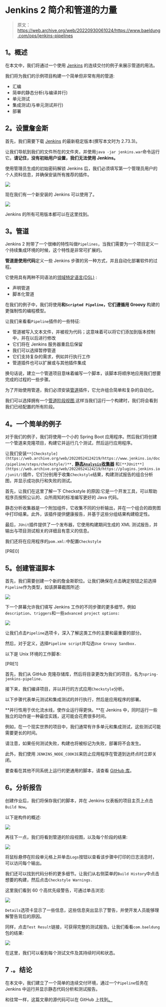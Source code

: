 # Jenkins 2 简介和管道的力量

> 原文：<https://web.archive.org/web/20220930061024/https://www.baeldung.com/ops/jenkins-pipelines>

## **1。概述**

在本文中，我们将通过一个使用 [Jenkins](https://web.archive.org/web/20220524124219/https://jenkins.io/) 的连续交付的例子来展示管道的用法。

我们将为我们的示例项目构建一个简单但非常有用的管道:

*   汇编
*   简单的静态分析(与编译并行)
*   单元测试
*   集成测试(与单元测试并行)
*   部署

## **2。设置詹金斯**

首先，我们需要下载 [Jenkins](https://web.archive.org/web/20220524124219/https://jenkins.io/download/) 的最新稳定版本(撰写本文时为 2.73.3)。

让我们导航到我们的文件所在的文件夹，并使用`java -jar jenkins.war`命令运行它。**请记住，没有初始用户设置，我们无法使用 Jenkins。**

使用管理员生成的初始密码解锁 Jenkins 后，我们必须填写第一个管理员用户的个人资料信息，并确保安装所有推荐的插件。

[![](img/c9a167ba511f4d85b189b0dbbffb2966.png)](/web/20220524124219/https://www.baeldung.com/wp-content/uploads/2017/12/jenkins1.png)

现在我们有一个新安装的 Jenkins 可以使用了。

[![](img/3c83b61220bce51f653118b7474b83af.png)](/web/20220524124219/https://www.baeldung.com/wp-content/uploads/2017/12/jenkins2.png)

Jenkins 的所有可用版本都可以在这里找到。

## **3。管道**

Jenkins 2 附带了一个很棒的特性叫做`Pipelines`，当我们需要为一个项目定义一个持续集成环境的时候，这个特性是非常可扩展的。

**管道是使用代码**定义一些 Jenkins 步骤的另一种方式，并且自动化部署软件的过程。

它使用具有两种不同语法的[领域特定语言(DSL)](https://web.archive.org/web/20220524124219/https://jenkins.io/doc/book/pipeline/syntax/) :

*   声明管道
*   脚本化管道

在我们的例子中，我们将使用**和`Scripted Pipeline`，它们遵循用 Groovy** 构建的更强制性的编程模型。

让我们来看看`Pipeline`插件的一些特征:

*   管道被写入文本文件，并被视为代码；这意味着可以将它们添加到版本控制中，并在以后进行修改
*   它们将在 Jenkins 服务器重启后保留
*   我们可以选择暂停管道
*   它们支持复杂的需求，例如并行执行工作
*   管道插件也可以扩展或与其他插件集成

换句话说，建立一个管道项目意味着编写一个脚本，该脚本将顺序地应用我们想要完成的过程的一些步骤。

为了开始使用管道，我们必须安装[管道](https://web.archive.org/web/20220524124219/https://plugins.jenkins.io/workflow-aggregator/)插件，它允许组合简单和复杂的自动化。

我们可以选择拥有一个[管道阶段视图](https://web.archive.org/web/20220524124219/https://plugins.jenkins.io/pipeline-stage-view/),这样当我们运行一个构建时，我们将会看到我们已经配置的所有阶段。

## **4。一个简单的例子**

对于我们的例子，我们将使用一个小的 Spring Boot 应用程序。然后我们将创建一个管道来克隆项目，构建它并运行几个测试，然后运行应用程序。

让我们安装`**[Checkstyle](https://web.archive.org/web/20220524124219/https://www.jenkins.io/doc/pipeline/steps/checkstyle/)**,` [**静态`Analysis`收集器**](https://web.archive.org/web/20220524124219/https://www.jenkins.io/doc/pipeline/steps/analysis-collector/) 和`[**JUnit**](https://web.archive.org/web/20220524124219/https://plugins.jenkins.io/junit/)`插件，它们分别用于收集`Checkstyle`结果，构建测试报告的组合分析图，并显示成功执行和失败的测试。

首先，让我们在这里了解一下 Checkstyle 的原因:它是一个开发工具，可以帮助程序员按照公认的、众所周知的标准编写更好的 Java 代码。

静态分析收集器是一个附加组件，它收集不同的分析输出，并在一个组合的趋势图中打印结果。此外，该插件提供健康报告，并基于这些分组结果构建稳定性。

最后，`JUnit`插件提供了一个发布器，它使用构建期间生成的 XML 测试报告，并输出与项目测试相关的详细且有意义的信息。

我们还将在应用程序的`pom.xml:`中配置`Checkstyle`

[PRE0]

## **5。创建管道脚本**

首先，我们需要创建一个新的詹金斯职位。让我们确保在点击确定按钮之前选择`Pipeline`作为类型，如该屏幕截图所述:

[![](img/56c686b2fa58d874a3b0634c20485985.png)](/web/20220524124219/https://www.baeldung.com/wp-content/uploads/2017/12/jenkins3.png)

下一个屏幕允许我们填写 Jenkins 工作的不同步骤的更多细节，例如`description`、`triggers`和一些`advanced project options:`

[![](img/cd984ee2445b516c948cd66987971a2d.png)](/web/20220524124219/https://www.baeldung.com/wp-content/uploads/2017/12/jenkins4.png)

让我们点击`Pipeline`选项卡，深入了解这类工作的主要和最重要的部分。

然后，对于定义，选择`Pipeline script`并勾选`Use Groovy Sandbox.`

以下是 Unix 环境的工作脚本:

[PRE1]

首先，我们从 GitHub 克隆存储库，然后将目录更改为我们的项目，名为`spring-jenkins-pipeline.`

接下来，我们编译项目，并以并行的方式应用`Checkstyle`分析。

以下步骤代表单元测试和集成测试的并行执行，然后是应用程序的部署。

**并行性用于优化流水线，使作业运行得更快。**在 Jenkins 中，同时运行一些独立的动作是一种最佳实践，这可能会花费很多时间。

例如，在一个现实世界的项目中，我们通常有许多单元和集成测试，这些测试可能需要更长的时间。

请注意，如果任何测试失败，构建也将被标记为失败，部署将不会发生。

此外，我们使用 `JENKINS_NODE_COOKIE`来防止应用程序在管道到达终点时立即关闭。

要查看在其他不同系统上运行的更通用的脚本，请查看 [GitHub 库](https://web.archive.org/web/20220524124219/https://github.com/eugenp/tutorials/blob/master/spring-jenkins-pipeline/scripted-pipeline-unix-nonunix)。

## **6。分析报告**

创建作业后，我们将保存我们的脚本，并在 Jenkins 仪表板的项目主页上点击`Build Now`。

以下是构件的概述:

[![](img/8aa0cda3e6e4fbdf47763d4d266823b1.png)](/web/20220524124219/https://www.baeldung.com/wp-content/uploads/2017/12/jenkins5.png)

再往下一点，我们将看到管道的阶段视图，以及每个阶段的结果:

[![](img/9c83bf6e674d617ca55cd622acbcfbfd.png)](/web/20220524124219/https://www.baeldung.com/wp-content/uploads/2017/12/jenkins6.png)

将鼠标悬停在阶段单元格上并单击`Logs`按钮以查看该步骤中打印的日志消息时，可以访问每个输出。

我们还可以找到代码分析的更多细节。让我们从右侧菜单的`Build History`中点击想要的构建，然后点击`Checkstyle Warnings.`

这里我们看到 60 个高优先级警告，可通过单击浏览:

[![](img/0d0407119aeefe9e69cac9a24bfb9923.png)](/web/20220524124219/https://www.baeldung.com/wp-content/uploads/2017/12/jenkins7.png)

`Details`选项卡显示了一些信息，这些信息突出显示了警告，并使开发人员能够理解警告背后的原因。

同样，点击`Test Result`链接，可获得完整的测试报告。让我们看看`com.baeldung`包的结果:

[![](img/54f946321316810782b9ff536d4e0a06.png)](/web/20220524124219/https://www.baeldung.com/wp-content/uploads/2017/12/jenkins8.png)

在这里，我们可以看到每个测试文件及其持续时间和状态。

## 7 .**。结论**

在本文中，我们建立了一个简单的连续交付环境，通过一个`Pipeline`任务在 Jenkins 中运行并显示静态代码分析和测试报告。

和往常一样，这篇文章的源代码可以在 GitHub 上找到[。](https://web.archive.org/web/20220524124219/https://github.com/eugenp/tutorials/tree/master/spring-jenkins-pipeline)